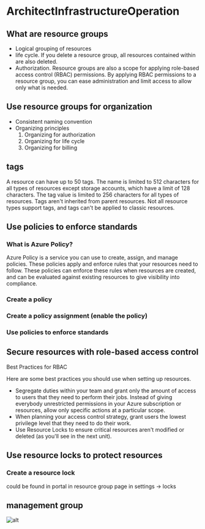 # ArchitectInfrastructureOperation

## What are resource groups
- Logical grouping of resources
- life cycle. If you delete a resource group, all resources contained within are also deleted.
- Authorization. Resource groups are also a scope for applying role-based access control (RBAC) permissions. By applying RBAC permissions to a resource group, you can ease administration and limit access to allow only what is needed.


## Use resource groups for organization
- Consistent naming convention
- Organizing principles
  1. Organizing for authorization
  2. Organizing for life cycle
  3. Organizing for billing

## tags
A resource can have up to 50 tags. The name is limited to 512 characters for all types of resources except storage accounts, which have a limit of 128 characters. The tag value is limited to 256 characters for all types of resources. Tags aren't inherited from parent resources. Not all resource types support tags, and tags can't be applied to classic resources.

## Use policies to enforce standards
### What is Azure Policy?
Azure Policy is a service you can use to create, assign, and manage policies. These policies apply and enforce rules that your resources need to follow. These policies can enforce these rules when resources are created, and can be evaluated against existing resources to give visibility into compliance.
### Create a policy
### Create a policy assignment (enable the policy)
### Use policies to enforce standards

## Secure resources with role-based access control
Best Practices for RBAC

Here are some best practices you should use when setting up resources.

- Segregate duties within your team and grant only the amount of access to users that they need to perform their jobs. Instead of giving everybody unrestricted permissions in your Azure subscription or resources, allow only specific actions at a particular scope.
- When planning your access control strategy, grant users the lowest privilege level that they need to do their work.
- Use Resource Locks to ensure critical resources aren't modified or deleted (as you'll see in the next unit).

## Use resource locks to protect resources
### Create a resource lock
could be found in portal in resource group page in settings -> locks

## management group
![alt](img/)